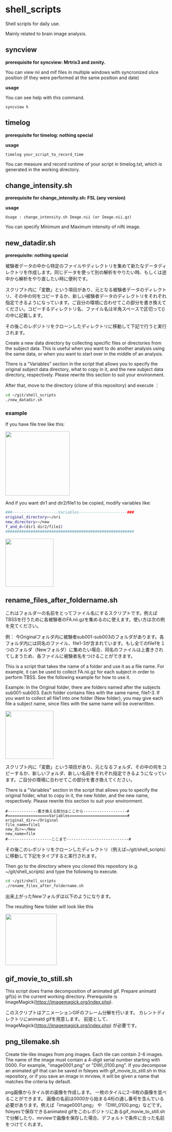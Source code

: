 # shell_scripts
Shell scripts for daily use.

Mainly related to brain image analysis.

## syncview

**prerequisite for syncview: Mrtrix3 and zenity.**

You can view nii and mif files in multiple windows with syncronized slice position (if they were performed at the same position and date)

**usage**

You can see help with this command.

```syncview h```

## timelog

**prerequisite for timelog: nothing special**

**usage**

```timelog your_script_to_record_time```

You can measure and record runtime of your script in timelog.txt, which is generated in the working directory.

## change_intensity.sh

**prerequisite for change_intensity.sh: FSL (any version)**

**usage**

```Usage : change_intensity.sh Image.nii (or Image.nii.gz)```

You can specify Minimum and Maximum intensity of nifti image.

## new_datadir.sh

**prerequisite: nothing special**


被験者データの中から特定のファイルやディレクトリを集めて新たなデータディレクトリを作成します。同じデータを使って別の解析をやりたい時、もしくは途中から解析をやり直したい時に便利です。

スクリプト内に「変数」という項目があり、元となる被験者データのディレクトリ、その中の何をコピーするか、新しい被験者データのディレクトリをそれぞれ指定できるようになっています。ご自分の環境に合わせてこの部分を書き換えてください。コピーするディレクトリ名、ファイル名は半角スペースで区切って()の中に記載します。

その後このレポジトリをクローンしたディレクトリに移動して下記で行うと実行されます。

Create a new data directory by collecting specific files or directories from the subject data. This is useful when you want to do another analysis using the same data, or when you want to start over in the middle of an analysis.

There is a "Variables" section in the script that allows you to specify the original subject data directory, what to copy in it, and the new subject data directory, respectively. Please rewrite this section to suit your environment.

After that, move to the directory (clone of this repository) and execute ：

```bash
cd ~/git/shell_scripts
./new_datadir.sh
```
### example

If you have file tree like this:

<img src="images/image_2023-07-30_11-52-31.png" width="200">

And if you want dir1 and dir2/file1 to be copied, modify variables like:

```bash
###--------------------Variables---------------------###
original_directory=~/ori
new_directory=~/new
f_and_d=(dir1 dir2/file1)
########################################################
```
<img src="images/image_2023-07-30_11-55-09.png" width="150">

## rename_files_after_foldername.sh

これはフォルダーの名前をとってファイル名にするスクリプトです。例えばTBSSを行うために各被験者のFA.nii.gzを集めるのに使えます。使い方は次の例を見てください。

例：
今Originalフォルダ内に被験者sub001-sub003のフォルダがあります。各フォルダ内には同名のファイル、file1-3が含まれています。もし全てのfile1を１つのフォルダ（Newフォルダ）に集めたい場合、同名のファイルは上書きされてしまうため、各ファイルに被験者名をつけることができます。

This is a script that takes the name of a folder and use it as a file name. For example, it can be used to collect FA.nii.gz for each subject in order to perform TBSS. See the following example for how to use it.

Example: In the Original folder, there are folders named after the subjects sub001-sub003. Each folder contains files with the same name, file1-3. If you want to collect all file1 into one folder (New folder), you may give each file a subject name, since files with the same name will be overwritten.


<img src="images/image230809-160540.png" width=150>

スクリプト内に「変数」という項目があり、元となるフォルダ、その中の何をコピーするか、新しいフォルダ、新しい名前をそれぞれ指定できるようになっています。ご自分の環境に合わせてこの部分を書き換えてください。

There is a "Variables" section in the script that allows you to specify the original folder, what to copy in it, the new folder, and the new name, respectively. Please rewrite this section to suit your environment.

```
#-------------書き換える部分はここから-------------------#
#==================Variables=========================#
original_dir=~/Original
file_name=file1
new_dir=~/New
new_name=file
#-------------------ここまで---------------------------#
```

その後このレポジトリをクローンしたディレクトリ（例えば~/git/shell_scripts）に移動して下記をタイプすると実行されます。

Then go to the directory where you cloned this repository (e.g. ~/git/shell_scripts) and type the following to execute.

```bash
cd ~/git/shell_scripts
./rename_files_after_foldername.sh
```

出来上がったNewフォルダは以下のようになります。

The resulting New folder will look like this

<img src="images/image230809-162820.png" width=160>

## gif_movie_to_still.sh

This script does frame decomposition of animated gif.
Prepare animatd gif(s) in the current working directory.
Prerequisite is ImageMagick(https://imagemagick.org/index.php).

このスクリプトはアニメーションGIFのフレーム分解を行います。
カレントディレクトリにanimatd gifを用意します。
前提として、ImageMagick(https://imagemagick.org/index.php) が必要です。


## png_tilemake.sh

Create tile-like images from png images. Each tile can contain 2-6 images. The name of the image must contain a 4-digit serial number starting with 0000. For example, "image0001.png" or "DWI_0100.png". If you decompose an animated gif that can be saved in fsleyes with gif_movie_to_still.sh in this repository, or if you save an image in mrview, it will be given a name that matches the criteria by default.

png画像からタイル状の画像を作成します。
一枚のタイルに2−6枚の画像を並べることができます。
画像の名前は0000から始まる4桁の通し番号を含んでいる必要があります。例えば「image0001.png」 や 「DWI_0100.png」などです。
fsleyesで保存できるanimated gifをこのレポジトリにあるgif_movie_to_still.shで分解したり、mrviewで画像を保存した場合、デフォルトで条件に合った名前をつけてくれます。